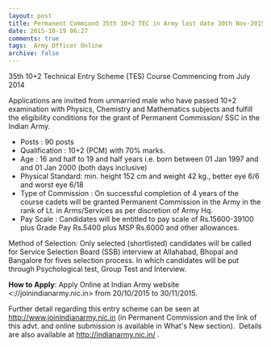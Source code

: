 ```yaml
---
layout: post
title: Permanent Commiond 35th 10+2 TEC in Army last date 30th Nov-2015   
date: 2015-10-19 06:27
comments: true
tags:  Army Officer Online 
archive: false
---
```

35th 10+2 Technical Entry Scheme (TES) Course Commencing from July 2014

Applications are invited from unmarried male who have passed 10+2 examination with Physics, Chemistry and Mathematics subjects and fulfill the eligibility conditions for the grant of Permanent Commission/ SSC in the Indian Army.


- Posts : 90 posts
- Qualification : 10+2 (PCM) with 70% marks. 
- Age : 16 and half to 19 and half years i.e. born between 01 Jan 1997 and and 01 Jan 2000 (both days inclusive)
- Physical Standard: min. height 152 cm and weight 42 kg., better eye 6/6 and worst eye 6/18
- Type of Commission : On successful completion of 4 years of the course cadets will be granted Permanent Commission in the Army in the rank of Lt. in Arms/Services as per discretion of Army Hq.
- Pay Scale : Candidates will be entitled to pay scale of Rs.15600-39100 plus Grade Pay Rs.5400 plus MSP Rs.6000 and other allowances.


Method of Selection: Only selected (shortlisted) candidates will be called for Service Selection Board (SSB) interview at Allahabad, Bhopal and Bangalore for fives selection process. In which candidates will be put through Psychological test, Group Test and Interview.


**How to Apply**: Apply Online at Indian Army website <://joinindianarmy.nic.in> from 20/10/2015 to 30/11/2015. 


Further detail regarding this entry scheme can be seen at <http://www.joinindianarmy.nic.in> (in Permanent Commission and the link of this advt. and online submission is available in What's New section).  Details are also available at <http://indianarmy.nic.in/> .




